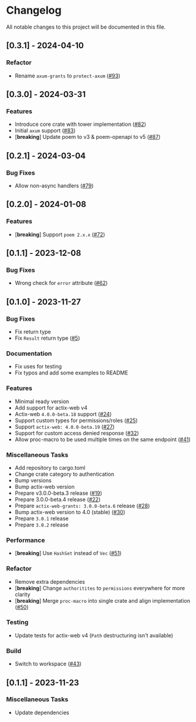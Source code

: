 # Changelog

All notable changes to this project will be documented in this file.

## [0.3.1] - 2024-04-10

### Refactor

- Rename `axum-grants` to `protect-axum` ([#93](https://github.com/DDtKey/protect-endpoints/pull/93))

<!-- generated by git-cliff -->
## [0.3.0] - 2024-03-31

### Features

- Introduce core crate with tower implementation  ([#82](https://github.com/DDtKey/protect-endpoints/pull/82))
- Initial `axum` support ([#83](https://github.com/DDtKey/protect-endpoints/pull/83))
- [**breaking**] Update poem to v3 & poem-openapi to v5 ([#87](https://github.com/DDtKey/protect-endpoints/pull/87))

<!-- generated by git-cliff -->
## [0.2.1] - 2024-03-04

### Bug Fixes

- Allow non-async handlers ([#79](https://github.com/DDtKey/protect-endpoints/pull/79))

<!-- generated by git-cliff -->
## [0.2.0] - 2024-01-08

### Features

- [**breaking**] Support `poem 2.x.x` ([#72](https://github.com/DDtKey/protect-endpoints/pull/72))

<!-- generated by git-cliff -->
## [0.1.1] - 2023-12-08

### Bug Fixes

- Wrong check for `error` attribute ([#62](https://github.com/DDtKey/protect-endpoints/pull/62))

<!-- generated by git-cliff -->
## [0.1.0] - 2023-11-27

### Bug Fixes

- Fix return type
- Fix `Result` return type ([#5](https://github.com/DDtKey/actix-web-grants/pull/5))

### Documentation

- Fix uses for testing
- Fix typos and add some examples to README

### Features

- Minimal ready version
- Add support for actix-web v4
- Actix-web `4.0.0-beta.18` support ([#24](https://github.com/DDtKey/actix-web-grants/pull/24))
- Support custom types for permissions/roles ([#25](https://github.com/DDtKey/actix-web-grants/pull/25))
- Support `actix-web: 4.0.0-beta.19` ([#27](https://github.com/DDtKey/actix-web-grants/pull/27))
- Support for custom access denied response ([#32](https://github.com/DDtKey/actix-web-grants/pull/32))
- Allow proc-macro to be used multiple times on the same endpoint ([#41](https://github.com/DDtKey/actix-web-grants/pull/41))

### Miscellaneous Tasks

- Add repository to cargo.toml
- Change crate category to authentication
- Bump versions
- Bump actix-web version
- Prepare v3.0.0-beta.3 release ([#19](https://github.com/DDtKey/actix-web-grants/pull/19))
- Prepare 3.0.0-beta.4 release ([#22](https://github.com/DDtKey/actix-web-grants/pull/22))
- Prepare `actix-web-grants: 3.0.0-beta.6` release ([#28](https://github.com/DDtKey/actix-web-grants/pull/28))
- Bump actix-web version to 4.0 (stable) ([#30](https://github.com/DDtKey/actix-web-grants/pull/30))
- Prepare `3.0.1` release
- Prepare `3.0.2` release

### Performance

- [**breaking**] Use `HashSet` instead of `Vec` ([#51](https://github.com/DDtKey/actix-web-grants/pull/51))

### Refactor

- Remove extra dependencies
- [**breaking**] Change `authoritites` to `permissions` everywhere for more clarity
- [**breaking**] Merge `proc-macro` into single crate and align implementation ([#50](https://github.com/DDtKey/actix-web-grants/pull/50))

### Testing

- Update tests for actix-web v4 (`Path` destructuring isn't available)

### Build

- Switch to workspace ([#43](https://github.com/DDtKey/actix-web-grants/pull/43))

<!-- generated by git-cliff -->
## [0.1.1] - 2023-11-23

### Miscellaneous Tasks

- Update dependencies

<!-- generated by git-cliff -->
